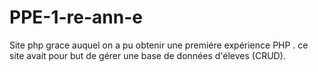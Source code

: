 # PPE-1-re-ann-e
Site php grace auquel on a pu obtenir une premiére expérience PHP .
ce site avait pour but de gérer une base de données d'éleves (CRUD).
